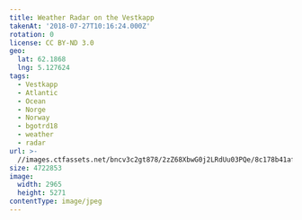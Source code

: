 ```yaml
---
title: Weather Radar on the Vestkapp
takenAt: '2018-07-27T10:16:24.000Z'
rotation: 0
license: CC BY-ND 3.0
geo:
  lat: 62.1868
  lng: 5.127624
tags:
  - Vestkapp
  - Atlantic
  - Ocean
  - Norge
  - Norway
  - bgotrd18
  - weather
  - radar
url: >-
  //images.ctfassets.net/bncv3c2gt878/2zZ68XbwG0j2LRdUu03PQe/8c178b41af9dc85202826495d7f444b4/weather-radar-on-the-vestkapp_43142061834_o
size: 4722853
image:
  width: 2965
  height: 5271
contentType: image/jpeg
---
```


